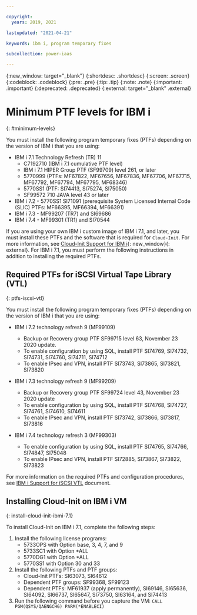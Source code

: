 ```yaml
---

copyright:
  years: 2019, 2021

lastupdated: "2021-04-21"

keywords: ibm i, program temporary fixes

subcollection: power-iaas

---
```


{:new_window: target="_blank"}
{:shortdesc: .shortdesc}
{:screen: .screen}
{:codeblock: .codeblock}
{:pre: .pre}
{:tip: .tip}
{:note: .note}
{:important: .important}
{:deprecated: .deprecated}
{:external: target="_blank" .external}

# Minimum PTF levels for IBM i
{: #minimum-levels}

You must install the following program temporary fixes (PTFs) depending on the version of IBM i that you are using:

- IBM i 7.1 Technology Refresh (TR) 11
  - C7192710 (IBM i 7.1 cumulative PTF level)
  - IBM i 7.1 HIPER Group PTF (SF99709) level 261, or later
  - 5770999 (PTFs: MF67822, MF67656, MF67836, MF67706, MF67715, MF67792, MF67794, MF67795, MF68346)
  - 5770SS1 (PTF: SI74413, SI75274, SI75050)
  - SF99572 710 JAVA level 43 or later
- IBM i 7.2 - 5770SS1 SI71091 (prerequisite System Licensed Internal Code (SLIC) PTFs: MF66395, MF66394, MF66391)
- IBM i 7.3 - MF99207 (TR7) and SI69686
- IBM i 7.4 - MF99301 (TR1) and SI70544

If you are using your own IBM i custom image of IBM i 7.1, and later, you must install these PTFs and the software that is required for `Cloud-Init`. For more information, see [Cloud-Init Support for IBM i](https://www.ibm.com/support/pages/node/1166194){: new_window}{: external}. For IBM i 7.1, you must perform the following instructions in addition to installing the required PTFs.

## Required PTFs for iSCSI Virtual Tape Library (VTL)
{: ptfs-iscsi-vtl}

You must install the following program temporary fixes (PTFs) depending on the version of IBM i that you are using:

- IBM i 7.2 technology refresh 9 (MF99109)
  - Backup or Recovery group PTF SF99715 level 63, November 23 2020 update.
  - To enable configuration by using SQL, install PTF SI74769, SI74732, SI74731, SI74760, SI74711, SI74712
  - To enable IPsec and VPN, install PTF SI73743, SI73865, SI73821, SI73820

- IBM i 7.3 technology refresh 9 (MF99209)
  - Backup or Recovery group PTF SF99724 level 43, November 23 2020 update
  - To enable configuration by using SQL, install PTF SI74768, SI74727, SI74761, SI74610, SI74611
  - To enable IPsec and VPN, install PTF SI73742, SI73866, SI73817, SI73816

- IBM i 7.4 technology refresh 3 (MF99303)
  - To enable configuration by using SQL, install PTF SI74765, SI74766, SI74847, SI75048
  - To enable IPsec and VPN, install PTF SI72885, SI73867, SI73822, SI73823

For more information on the required PTFs and configuration procedures, see [IBM i Support for iSCSI VTL](https://www.ibm.com/support/pages/system/files/inline-files/IBM%20i%20Support%20for%20iSCSI%20VTL%201.0.pdf) document.
## Installing Cloud-Init on IBM i VM
{: install-cloud-init-ibmi-7.1}

To install Cloud-Init on IBM i 7.1, complete the following steps:

1. Install the following license programs:
   - 5733OPS with Option base, 3, 4, 7, and 9
   - 5733SC1 with Option *ALL
   - 5770DG1 with Option *ALL
   - 5770SS1 with Option 30 and 33
2. Install the following PTFs and PTF groups:
   - Cloud-Init PTFs:  SI63073, SI64612
   - Dependent PTF groups: SF99368, SF99123
   - Dependent PTFs:  MF61937 (apply permanently), SI69146, SI65636, SI64092, SI66737, SI65647, SI73750, SI63164, and SI74413
3. Run the following command before you capture the VM:
   `CALL PGM(QSYS/QAENGCHG) PARM(*ENABLECI)`

